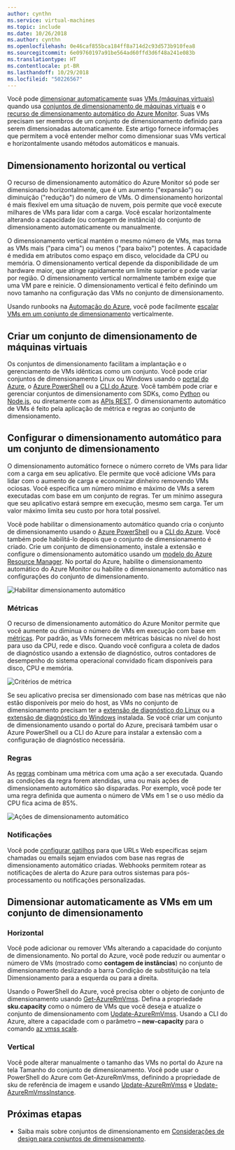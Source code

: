 ```yaml
---
author: cynthn
ms.service: virtual-machines
ms.topic: include
ms.date: 10/26/2018
ms.author: cynthn
ms.openlocfilehash: 0e46caf855bca184ff8a714d2c93d573b910fea8
ms.sourcegitcommit: 6e09760197a91be564ad60ffd3d6f48a241e083b
ms.translationtype: HT
ms.contentlocale: pt-BR
ms.lasthandoff: 10/29/2018
ms.locfileid: "50226567"
---
```

Você pode [dimensionar automaticamente](../articles/monitoring-and-diagnostics/insights-autoscale-best-practices.md) suas [VMs (máquinas virtuais)](../articles/virtual-machines/windows/overview.md) quando usa [conjuntos de dimensionamento de máquinas virtuais](../articles/virtual-machine-scale-sets/virtual-machine-scale-sets-overview.md) e o [recurso de dimensionamento automático do Azure Monitor](../articles/monitoring-and-diagnostics/monitoring-overview-autoscale.md). Suas VMs precisam ser membros de um conjunto de dimensionamento definido para serem dimensionadas automaticamente. Este artigo fornece informações que permitem a você entender melhor como dimensionar suas VMs vertical e horizontalmente usando métodos automáticos e manuais.

## <a name="horizontal-or-vertical-scaling"></a>Dimensionamento horizontal ou vertical

O recurso de dimensionamento automático do Azure Monitor só pode ser dimensionado horizontalmente, que é um aumento ("expansão") ou diminuição ("redução") do número de VMs. O dimensionamento horizontal é mais flexível em uma situação de nuvem, pois permite que você execute milhares de VMs para lidar com a carga. Você escalar horizontalmente alterando a capacidade (ou contagem de instância) do conjunto de dimensionamento automaticamente ou manualmente. 

O dimensionamento vertical mantém o mesmo número de VMs, mas torna as VMs mais ("para cima") ou menos ("para baixo") potentes. A capacidade é medida em atributos como espaço em disco, velocidade da CPU ou memória. O dimensionamento vertical depende da disponibilidade de um hardware maior, que atinge rapidamente um limite superior e pode variar por região. O dimensionamento vertical normalmente também exige que uma VM pare e reinicie. O dimensionamento vertical é feito definindo um novo tamanho na configuração das VMs no conjunto de dimensionamento.

Usando runbooks na [Automação do Azure](../articles/automation/automation-intro.md), você pode facilmente [ escalar VMs em um conjunto de dimensionamento](../articles/virtual-machine-scale-sets/virtual-machine-scale-sets-vertical-scale-reprovision.md) verticalmente.

## <a name="create-a-virtual-machine-scale-set"></a>Criar um conjunto de dimensionamento de máquinas virtuais

Os conjuntos de dimensionamento facilitam a implantação e o gerenciamento de VMs idênticas como um conjunto. Você pode criar conjuntos de dimensionamento Linux ou Windows usando o [portal do Azure](../articles/virtual-machine-scale-sets/virtual-machine-scale-sets-portal-create.md), o [Azure PowerShell](../articles/virtual-machines/windows/tutorial-create-vmss.md) ou a [CLI do Azure](../articles/virtual-machines/linux/tutorial-create-vmss.md). Você também pode criar e gerenciar conjuntos de dimensionamento com SDKs, como [Python](https://azure.microsoft.com/develop/python/) ou [Node.js](/nodejs/azure), ou diretamente com as [APIs REST](/rest/api/compute/virtualmachinescalesets). O dimensionamento automático de VMs é feito pela aplicação de métrica e regras ao conjunto de dimensionamento.

## <a name="configure-autoscale-for-a-scale-set"></a>Configurar o dimensionamento automático para um conjunto de dimensionamento

O dimensionamento automático fornece o número correto de VMs para lidar com a carga em seu aplicativo. Ele permite que você adicione VMs para lidar com o aumento de carga e economizar dinheiro removendo VMs ociosas. Você especifica um número mínimo e máximo de VMs a serem executadas com base em um conjunto de regras. Ter um mínimo assegura que seu aplicativo estará sempre em execução, mesmo sem carga. Ter um valor máximo limita seu custo por hora total possível.

Você pode habilitar o dimensionamento automático quando cria o conjunto de dimensionamento usando o [Azure PowerShell](../articles/monitoring-and-diagnostics/insights-powershell-samples.md#create-and-manage-autoscale-settings) ou a [CLI do Azure](https://docs.microsoft.com/cli/azure/monitor/autoscale-settings). Você também pode habilitá-lo depois que o conjunto de dimensionamento é criado. Crie um conjunto de dimensionamento, instale a extensão e configure o dimensionamento automático usando um [modelo do Azure Resource Manager](../articles/virtual-machine-scale-sets/virtual-machine-scale-sets-windows-autoscale.md). No portal do Azure, habilite o dimensionamento automático do Azure Monitor ou habilite o dimensionamento automático nas configurações do conjunto de dimensionamento.

![Habilitar dimensionamento automático](./media/virtual-machines-autoscale/virtual-machines-autoscale-enable.png)
 
### <a name="metrics"></a>Métricas

O recurso de dimensionamento automático do Azure Monitor permite que você aumente ou diminua o número de VMs em execução com base em [métricas](../articles/monitoring-and-diagnostics/insights-autoscale-common-metrics.md). Por padrão, as VMs fornecem métricas básicas no nível do host para uso da CPU, rede e disco. Quando você configura a coleta de dados de diagnóstico usando a extensão de diagnóstico, outros contadores de desempenho do sistema operacional convidado ficam disponíveis para disco, CPU e memória.

![Critérios de métrica](./media/virtual-machines-autoscale/virtual-machines-autoscale-criteria.png)

Se seu aplicativo precisa ser dimensionado com base nas métricas que não estão disponíveis por meio do host, as VMs no conjunto de dimensionamento precisam ter a [extensão de diagnóstico do Linux](../articles/virtual-machines/linux/diagnostic-extension.md) ou a [extensão de diagnóstico do Windows](../articles/virtual-machines/windows/ps-extensions-diagnostics.md) instalada. Se você criar um conjunto de dimensionamento usando o portal do Azure, precisará também usar o Azure PowerShell ou a CLI do Azure para instalar a extensão com a configuração de diagnóstico necessária.
 
### <a name="rules"></a>Regras

As [regras](../articles/monitoring-and-diagnostics/monitoring-autoscale-scale-by-custom-metric.md) combinam uma métrica com uma ação a ser executada. Quando as condições da regra forem atendidas, uma ou mais ações de dimensionamento automático são disparadas. Por exemplo, você pode ter uma regra definida que aumenta o número de VMs em 1 se o uso médio da CPU fica acima de 85%.

![Ações de dimensionamento automático](./media/virtual-machines-autoscale/virtual-machines-autoscale-actions.png)
 
### <a name="notifications"></a>Notificações

Você pode [configurar gatilhos](../articles/monitoring-and-diagnostics/insights-autoscale-to-webhook-email.md) para que URLs Web específicas sejam chamadas ou emails sejam enviados com base nas regras de dimensionamento automático criadas. Webhooks permitem rotear as notificações de alerta do Azure para outros sistemas para pós-processamento ou notificações personalizadas.

## <a name="manually-scale-vms-in-a-scale-set"></a>Dimensionar automaticamente as VMs em um conjunto de dimensionamento

### <a name="horizontal"></a>Horizontal

Você pode adicionar ou remover VMs alterando a capacidade do conjunto de dimensionamento. No portal do Azure, você pode reduzir ou aumentar o número de VMs (mostrado como **contagem de instâncias**) no conjunto de dimensionamento deslizando a barra Condição de substituição na tela Dimensionamento para a esquerda ou para a direita.

Usando o PowerShell do Azure, você precisa obter o objeto de conjunto de dimensionamento usando [Get-AzureRmVmss](https://docs.microsoft.com/powershell/module/azurerm.compute/get-azurermvmss). Defina a propriedade **sku.capacity** como o número de VMs que você deseja e atualize o conjunto de dimensionamento com [Update-AzureRmVmss](https://docs.microsoft.com/powershell/module/azurerm.compute/update-azurermvmss). Usando a CLI do Azure, altere a capacidade com o parâmetro **– new-capacity** para o comando [az vmss scale](https://docs.microsoft.com/cli/azure/vmss#az_vmss_scale).

### <a name="vertical"></a>Vertical

Você pode alterar manualmente o tamanho das VMs no portal do Azure na tela Tamanho do conjunto de dimensionamento. Você pode usar o PowerShell do Azure com Get-AzureRmVmss, definindo a propriedade de sku de referência de imagem e usando [Update-AzureRmVmss](https://docs.microsoft.com/powershell/module/azurerm.compute/update-azurermvmss) e [Update-AzureRmVmssInstance](https://docs.microsoft.com/powershell/module/azurerm.compute/update-azurermvmssinstance).

## <a name="next-steps"></a>Próximas etapas

- Saiba mais sobre conjuntos de dimensionamento em [Considerações de design para conjuntos de dimensionamento](../articles/virtual-machine-scale-sets/virtual-machine-scale-sets-design-overview.md).


